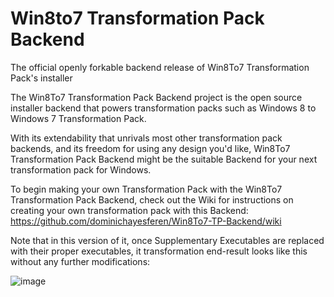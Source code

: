 # Win8to7 Transformation Pack Backend
The official openly forkable backend release of Win8To7 Transformation Pack's installer

The Win8To7 Transformation Pack Backend project is the open source installer backend that powers transformation packs such as Windows 8 to Windows 7 Transformation Pack.

With its extendability that unrivals most other transformation pack backends, and its freedom for using any design you'd like, Win8To7 Transformation Pack Backend might be the suitable Backend for your next transformation pack for Windows.

To begin making your own Transformation Pack with the Win8To7 Transformation Pack Backend, check out the Wiki for instructions on creating your own transformation pack with this Backend: https://github.com/dominichayesferen/Win8To7-TP-Backend/wiki

Note that in this version of it, once Supplementary Executables are replaced with their proper executables, it transformation end-result looks like this without any further modifications:

![image](https://user-images.githubusercontent.com/11057934/177057681-f2f8ba59-7529-462a-956e-d0fb49dddaa2.png)
